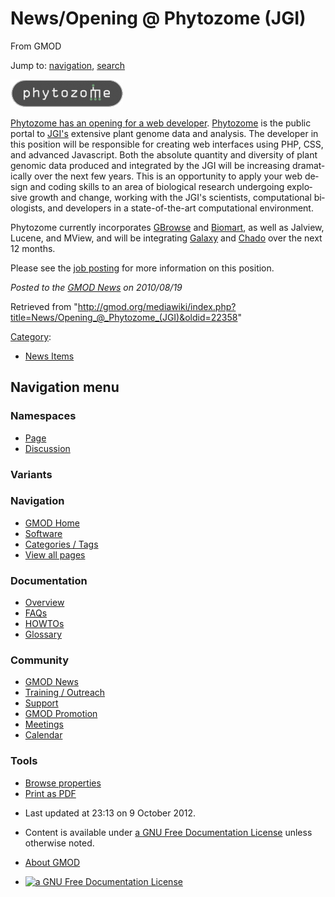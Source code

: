 <div id="mw-page-base" class="noprint">

</div>

<div id="mw-head-base" class="noprint">

</div>

<div id="content" class="mw-body" role="main">

<span id="top"></span>

<div id="mw-js-message" style="display:none;">

</div>



# <span dir="auto">News/Opening @ Phytozome (JGI)</span>

<div id="bodyContent">

<div id="siteSub">

From GMOD

</div>

<div id="contentSub">

</div>

<div id="jump-to-nav" class="mw-jump">

Jump to: [navigation](#mw-navigation), [search](#p-search)

</div>

<div id="mw-content-text" class="mw-content-ltr" lang="en" dir="ltr">

<div class="floatright">

<a
href="http://careers.crijob.com/lbnlcareers/detailsRedirect.asp?jid=24813&amp;p=1"
rel="nofollow" title="Opening at Phytozome"><img
src="../../mediawiki/images/thumb/7/7c/PhytozomeLogo.jpg/180px-PhytozomeLogo.jpg.png"
srcset="../../mediawiki/images/thumb/7/7c/PhytozomeLogo.jpg/270px-PhytozomeLogo.jpg.png 1.5x, ../../mediawiki/images/7/7c/PhytozomeLogo.jpg 2x"
width="180" height="44" alt="Opening at Phytozome" /></a>

</div>

<a
href="http://careers.crijob.com/lbnlcareers/detailsRedirect.asp?jid=24813&amp;p=1"
class="external text" rel="nofollow">Phytozome has an opening for a web
developer</a>. <a href="http://www.phytozome.net" class="external text"
rel="nofollow">Phytozome</a> is the public portal to
<a href="http://www.jgi.doe.gov/" class="external text"
rel="nofollow">JGI's</a> extensive plant genome data and analysis. The
developer in this position will be responsible for creating web
interfaces using PHP, CSS, and advanced Javascript. Both the absolute
quantity and diversity of plant genomic data produced and integrated by
the JGI will be increasing dramatically over the next few years. This is
an opportunity to apply your web design and coding skills to an area of
biological research undergoing explosive growth and change, working with
the JGI's scientists, computational biologists, and developers in a
state-of-the-art computational environment.

Phytozome currently incorporates [GBrowse](../GBrowse.1 "GBrowse") and
<a href="../Biomart" class="mw-redirect" title="Biomart">Biomart</a>, as
well as Jalview, Lucene, and MView, and will be integrating
[Galaxy](../Galaxy.1 "Galaxy") and
<a href="../Chado" class="mw-redirect" title="Chado">Chado</a> over the
next 12 months.

Please see the <a
href="http://careers.crijob.com/lbnlcareers/detailsRedirect.asp?jid=24813&amp;p=1"
class="external text" rel="nofollow">job posting</a> for more
information on this position.

  

<div class="newsfooter">

*Posted to the [GMOD News](../GMOD_News "GMOD News") on 2010/08/19*

</div>

</div>

<div class="printfooter">

Retrieved from
"<http://gmod.org/mediawiki/index.php?title=News/Opening_@_Phytozome_(JGI)&oldid=22358>"

</div>

<div id="catlinks" class="catlinks">

<div id="mw-normal-catlinks" class="mw-normal-catlinks">

[Category](../Special:Categories "Special:Categories"):

- [News Items](../Category:News_Items "Category:News Items")

</div>

</div>

<div class="visualClear">

</div>

</div>

</div>

<div id="mw-navigation">

## Navigation menu

<div id="mw-head">



<div id="left-navigation">

<div id="p-namespaces" class="vectorTabs" role="navigation"
aria-labelledby="p-namespaces-label">

### Namespaces

- <span id="ca-nstab-main"><a href="Opening_@_Phytozome_(JGI)" accesskey="c"
  title="View the content page [c]">Page</a></span>
- <span id="ca-talk"><a
  href="http://gmod.org/mediawiki/index.php?title=Talk:News/Opening_@_Phytozome_(JGI)&amp;action=edit&amp;redlink=1"
  accesskey="t"
  title="Discussion about the content page [t]">Discussion</a></span>

</div>

<div id="p-variants" class="vectorMenu emptyPortlet" role="navigation"
aria-labelledby="p-variants-label">

### 

### Variants[](#)

<div class="menu">

</div>

</div>

</div>

<div id="right-navigation">





</div>



</div>

</div>

</div>

<div id="mw-panel">

<div id="p-logo" role="banner">

<a href="../Main_Page"
style="background-image: url(../../images/GMOD-cogs.png);"
title="Visit the main page"></a>

</div>

<div id="p-Navigation" class="portal" role="navigation"
aria-labelledby="p-Navigation-label">

### Navigation

<div class="body">

- <span id="n-GMOD-Home">[GMOD Home](../Main_Page)</span>
- <span id="n-Software">[Software](../GMOD_Components)</span>
- <span id="n-Categories-.2F-Tags">[Categories /
  Tags](../Categories)</span>
- <span id="n-View-all-pages">[View all
  pages](../Special:AllPages)</span>

</div>

</div>

<div id="p-Documentation" class="portal" role="navigation"
aria-labelledby="p-Documentation-label">

### Documentation

<div class="body">

- <span id="n-Overview">[Overview](../Overview)</span>
- <span id="n-FAQs">[FAQs](../Category:FAQ)</span>
- <span id="n-HOWTOs">[HOWTOs](../Category:HOWTO)</span>
- <span id="n-Glossary">[Glossary](../Glossary)</span>

</div>

</div>

<div id="p-Community" class="portal" role="navigation"
aria-labelledby="p-Community-label">

### Community

<div class="body">

- <span id="n-GMOD-News">[GMOD News](../GMOD_News)</span>
- <span id="n-Training-.2F-Outreach">[Training /
  Outreach](../Training_and_Outreach)</span>
- <span id="n-Support">[Support](../Support)</span>
- <span id="n-GMOD-Promotion">[GMOD Promotion](../GMOD_Promotion)</span>
- <span id="n-Meetings">[Meetings](../Meetings)</span>
- <span id="n-Calendar">[Calendar](../Calendar)</span>

</div>

</div>

<div id="p-tb" class="portal" role="navigation"
aria-labelledby="p-tb-label">

### Tools

<div class="body">


- <span id="t-smwbrowselink"><a href="../Special:Browse/News-2FOpening_@_Phytozome_(JGI)"
  rel="smw-browse">Browse properties</a></span>
- <span id="t-pdf">[Print as
  PDF](http://gmod.org/mediawiki/index.php?title=Special:PdfPrint&page=News/Opening_@_Phytozome_(JGI))</span>

</div>

</div>

</div>

</div>

<div id="footer" role="contentinfo">

- <span id="footer-info-lastmod">Last updated at 23:13 on 9 October
  2012.</span>
<!-- - <span id="footer-info-viewcount">7,342 page views.</span> -->
- <span id="footer-info-copyright">Content is available under
  <a href="http://www.gnu.org/licenses/fdl-1.3.html" class="external"
  rel="nofollow">a GNU Free Documentation License</a> unless otherwise
  noted.</span>

<!-- -->

- <span id="footer-places-about">[About
  GMOD](../GMOD:About "GMOD:About")</span>

<!-- -->

- <span id="footer-copyrightico">[<img src="http://www.gnu.org/graphics/gfdl-logo-small.png" width="88"
  height="31" alt="a GNU Free Documentation License" />](http://www.gnu.org/licenses/fdl-1.3.html)</span>


<div style="clear:both">

</div>

</div>
